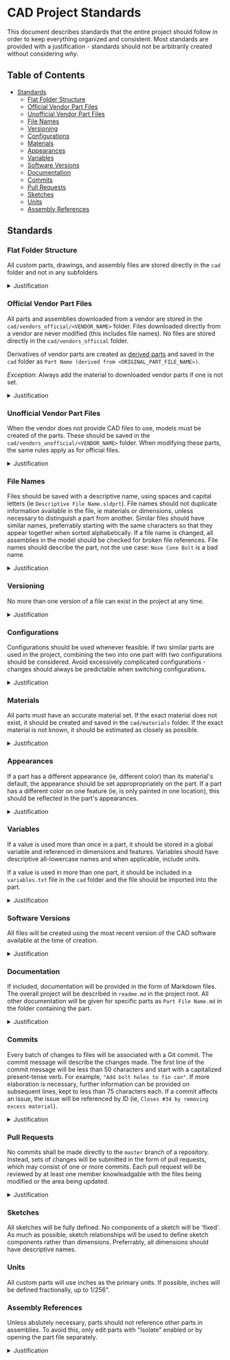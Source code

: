 # CAD Project Standards

This document describes standards that the entire project should follow in order
to keep everything organized and consistent. Most standards are provided with a
justification - standards should not be arbitrarily created without considering
_why_.

## Table of Contents <!-- omit in toc -->

- [Standards](#standards)
  - [Flat Folder Structure](#flat-folder-structure)
  - [Official Vendor Part Files](#official-vendor-part-files)
  - [Unofficial Vendor Part Files](#unofficial-vendor-part-files)
  - [File Names](#file-names)
  - [Versioning](#versioning)
  - [Configurations](#configurations)
  - [Materials](#materials)
  - [Appearances](#appearances)
  - [Variables](#variables)
  - [Software Versions](#software-versions)
  - [Documentation](#documentation)
  - [Commits](#commits)
  - [Pull Requests](#pull-requests)
  - [Sketches](#sketches)
  - [Units](#units)
  - [Assembly References](#assembly-references)

## Standards

### Flat Folder Structure

All _custom_ parts, drawings, and assembly files are stored directly in the
`cad` folder and not in any subfolders.

<details><summary>Justification</summary>

A consistent folder structure is crucial for rapid development, ensuring all
members know where all parts are located.

While this may seem counterintuitive at first, storing all files in the same
folder provides a number of benefits. Most importantly, it allows the simple
reuse of subassemblies across the entire project. If, for example, you are
desigining a rocket and have a `payload` subassembly and you make a reusable
fastener assembly for that payload, you have no logical way to reuse that
fastener assembly in, say, the `engine` subassembly without duplicating the
files.

</details>

### Official Vendor Part Files

All parts and assemblies downloaded from a vendor are stored in the
`cad/vendors_official/<VENDOR_NAME>` folder. Files downloaded directly from a
vendor are never modified (this includes file names). No files are stored
directly in the `cad/vendors_official` folder.

Derivatives of vendor parts are created as
[derived parts](https://help.solidworks.com/2016/English/SolidWorks/sldworks/c_Derived_Parts_Overview_Folder.htm)
and saved in the `cad` folder as
`Part Name (derived from <ORIGINAL_PART_FILE_NAME>)`.

_Exception_: Always add the material to downloaded vendor parts if one is not
set.

<details><summary>Justification</summary>

If this rule is followed, the `vendor` folder can serve as a reliable source of
truth. It is always known that every file in this directory is exactly as the
vendor provides it. If there is an issue, it should be raised with the vendor
and not with SOAR. If the same vendor part is used in multiple places, it will
always be referenced as the same file and therefore increase consistency and
improve performance.

Saving derivative parts as derived parts ensures that the link to the original
file is preserved. This improves BOM generation and any updates to the original
part cascade through the entire project effectively.

</details>

### Unofficial Vendor Part Files

When the vendor does not provide CAD files to use, models must be created of the
parts. These should be saved in the `cad/vendors_unofficial/<VENDOR_NAME>`
folder. When modifying these parts, the same rules apply as for official files.

<details><summary>Justification</summary>

The same justification applies here as for official parts. Storing unofficial
parts in a seperate folder ensures that all members understand that these parts
are not official and therefore the exact dimensions are not guarunteed by the
vendor.

</details>

### File Names

Files should be saved with a descriptive name, using spaces and capital letters
(ie `Descriptive File Name.sldprt`). File names should not duplicate information
available in the file, ie materials or dimensions, unless necessary to
distinguish a part from another. Similar files should have similar names,
preferrably starting with the same characters so that they appear together when
sorted alphabetically. If a file name is changed, all assemblies in the model
should be checked for broken file references. File names should describe the
part, not the use case: `Nose Cone Bolt` is a bad name.

<details><summary>Justification</summary>

Formatting file names with capital letters and spaces ensures they appear
cleanly in assembly trees. Avoiding information available in the file prevents
the file name from needing to be changed if the file changes. Avoiding
describing the use case for the part ensures that the part can be reused if
necessary.

</details>

### Versioning

No more than one version of a file can exist in the project at any time.

<details><summary>Justification</summary>

Version control is performed through the use of Git. Versioning with file
duplicates invites conflicts and inconsistency.

</details>

### Configurations

Configurations should be used whenever feasible. If two similar parts are used
in the project, combining the two into one part with two configurations should
be considered. Avoid excessively complicated configurations - changes should
always be predictable when switching configurations.

<details><summary>Justification</summary>

The use of configurations ensures that multiple versions of the same part are
tied to the same bases, and can both be changed easily. This also vastly
improves large assembly performance.

</details>

### Materials

All parts must have an accurate material set. If the exact material does not
exist, it should be created and saved in the `cad/materials` folder. If the
exact material is not known, it should be estimated as closely as possible.

<details><summary>Justification</summary>

Providing every part with a material makes distinguishing different parts in
assemblies much easier, and is a prerequisite for mass estimates.

</details>

### Appearances

If a part has a different appearance (ie, different color) than its material's
default, the appearance should be set appropropriately on the part. If a part
has a different color on one feature (ie, is only painted in one location), this
should be reflected in the part's appearances.

<details><summary>Justification</summary>

Setting appearances on parts makes distinguishing parts in complex assemblies
significantly easier.

</details>

### Variables

If a value is used more than once in a part, it should be stored in a global
variable and referenced in dimensions and features. Variables should have
descriptive all-lowercase names and when applicable, include units.

If a value is used in more than one part, it should be included in a
`variables.txt` file in the `cad` folder and the file should be imported into
the part.

<details><summary>Justification</summary>

Using variables allows for rapid changes to parts or families of parts.

</details>

### Software Versions

All files will be created using the most recent version of the CAD software
available at the time of creation.

<details><summary>Justification</summary>

Using recent software ensures reliability and access to new features.

</details>

### Documentation

If included, documentation will be provided in the form of Markdown files. The
overall project will be described in `readme.md` in the project root. All other
documentation will be given for specific parts as `Part File Name.md` in the
folder containing the part.

<details><summary>Justification</summary>

Documentation files will appear next to the parts they document when sorted
alphabetically, ensuring that discovering and finding them is simple.

</details>

### Commits

Every batch of changes to files will be associated with a Git commit. The commit
message will describe the changes made. The first line of the commit message
will be less than 50 characters and start with a capitalized present-tense verb.
For example, `"Add bolt holes to fin can"`. If more elaboration is necessary,
further information can be provided on subsequent lines, kept to less than 75
characters each. If a commit affects an issue, the issue will be referenced by
ID (ie, `Closes #34 by removing excess material`).

<details><summary>Justification</summary>

This is the standard form for commits used in industry, including on GitHub.
GitHub reccomends, for best display and support, that these rules are followed.

</details>

### Pull Requests

No commits shall be made directly to the `master` branch of a repository.
Instead, sets of changes will be submitted in the form of pull requests, which
may consist of one or more commits. Each pull request will be reviewed by at
least one member knowleadgable with the files being modified or the area being
updated.

<details><summary>Justification</summary>

Enforcing and using pull requests ensures that all files are reviewed to keep in
line with standards and that no files conflict or interact negatively with other
areas. This also ensures that every change to the project has two members'
knowledge as input.

</details>

### Sketches

All sketches will be fully defined. No components of a sketch will be 'fixed'.
As much as possible, sketch relationships will be used to define sketch
components rather than dimensions. Preferrably, all dimensions should have
descriptive names.

### Units

All custom parts will use inches as the primary units. If possible, inches will
be defined fractionally, up to 1/256".

### Assembly References

Unless abslutely necessary, parts should not reference other parts in
assemblies. To avoid this, only edit parts with "Isolate" enabled or by opening
the part file separately.

<details><summary>Justification</summary>

If a part references another part in the same assembly, unexpected issues will
occur when either part is modified or the assembly is changed.

</details>
